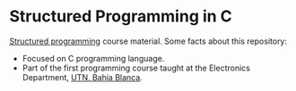 # Structured Programming in C

[Structured programming](https://en.wikipedia.org/wiki/Structured_programming) course material. Some facts about this repository:
* Focused on C programming language.
* Part of the first programming course taught at the Electronics Department, [UTN, Bahia Blanca](https://www.frbb.utn.edu.ar/).


